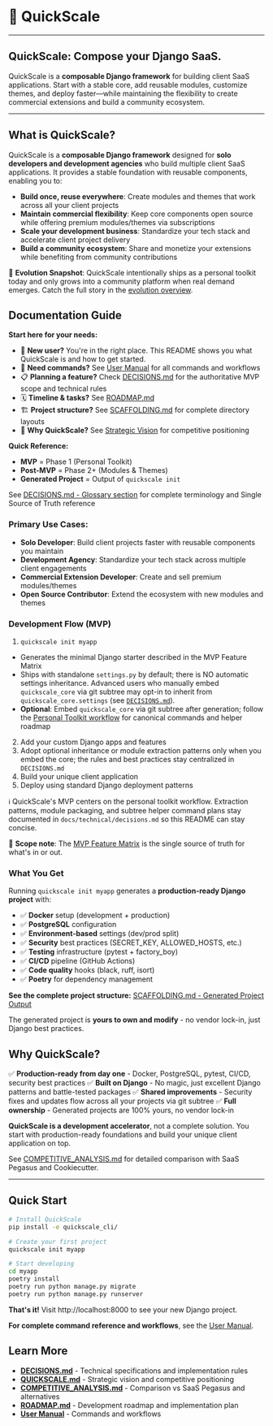 # 🚀 QuickScale

<!-- 
README.md - User-Focused Introduction

PURPOSE: This file serves as the first contact point for users, developers, and evaluators visiting the QuickScale project.

CONTENT GUIDELINES:
- Keep content user-facing and accessible to newcomers
- Focus on "what" and "how to get started" rather than "why" or technical details  
- Include quick examples and development workflows
- Avoid deep architectural explanations (those belong in DECISIONS.md)
- Avoid competitive analysis or strategic context (those belong in QUICKSCALE.md)
- Maximum length: ~200 lines to ensure quick readability
- Link to other documents for detailed information

TARGET AUDIENCE: New users, potential adopters, GitHub visitors, developers evaluating QuickScale
-->

---

## QuickScale: Compose your Django SaaS.

QuickScale is a **composable Django framework** for building client SaaS applications. Start with a stable core, add reusable modules, customize themes, and deploy faster—while maintaining the flexibility to create commercial extensions and build a community ecosystem.

---

## What is QuickScale?

QuickScale is a **composable Django framework** designed for **solo developers and development agencies** who build multiple client SaaS applications. It provides a stable foundation with reusable components, enabling you to:

- **Build once, reuse everywhere**: Create modules and themes that work across all your client projects
- **Maintain commercial flexibility**: Keep core components open source while offering premium modules/themes via subscriptions
- **Scale your development business**: Standardize your tech stack and accelerate client project delivery
- **Build a community ecosystem**: Share and monetize your extensions while benefiting from community contributions

🧭 **Evolution Snapshot**: QuickScale intentionally ships as a personal toolkit today and only grows into a community platform when real demand emerges. Catch the full story in the [evolution overview](./docs/overview/quickscale.md#evolution-strategy-personal-toolkit-first).

## Documentation Guide

**Start here for your needs:**
- 📖 **New user?** You're in the right place. This README shows you what QuickScale is and how to get started.
- 🔧 **Need commands?** See [User Manual](./docs/technical/user_manual.md) for all commands and workflows
- 📋 **Planning a feature?** Check [DECISIONS.md](./docs/technical/decisions.md) for the authoritative MVP scope and technical rules
- 🗓️ **Timeline & tasks?** See [ROADMAP.md](./docs/technical/roadmap.md)
- 🏗️ **Project structure?** See [SCAFFOLDING.md](./docs/technical/scaffolding.md) for complete directory layouts
- 🎯 **Why QuickScale?** See [Strategic Vision](./docs/overview/quickscale.md) for competitive positioning

**Quick Reference:**
- **MVP** = Phase 1 (Personal Toolkit)
- **Post-MVP** = Phase 2+ (Modules & Themes)
- **Generated Project** = Output of `quickscale init`

See [DECISIONS.md - Glossary section](./docs/technical/decisions.md#document-responsibilities-short) for complete terminology and Single Source of Truth reference


### Primary Use Cases:
- **Solo Developer**: Build client projects faster with reusable components you maintain
- **Development Agency**: Standardize your tech stack across multiple client engagements  
- **Commercial Extension Developer**: Create and sell premium modules/themes
- **Open Source Contributor**: Extend the ecosystem with new modules and themes

### Development Flow (MVP)
1. `quickscale init myapp`
  - Generates the minimal Django starter described in the MVP Feature Matrix
  - Ships with standalone `settings.py` by default; there is NO automatic settings inheritance. Advanced users who manually embed `quickscale_core` via git subtree may opt-in to inherit from `quickscale_core.settings` (see [`DECISIONS.md`](./docs/technical/decisions.md#mvp-feature-matrix-authoritative)).
  - **Optional**: Embed `quickscale_core` via git subtree after generation; follow the [Personal Toolkit workflow](./docs/technical/decisions.md#integration-note-personal-toolkit-git-subtree) for canonical commands and helper roadmap
2. Add your custom Django apps and features
3. Adopt optional inheritance or module extraction patterns only when you embed the core; the rules and best practices stay centralized in `DECISIONS.md`
4. Build your unique client application
5. Deploy using standard Django deployment patterns

ℹ️ QuickScale's MVP centers on the personal toolkit workflow. Extraction patterns, module packaging, and subtree helper command plans stay documented in `docs/technical/decisions.md` so this README can stay concise.

🔎 **Scope note**: The [MVP Feature Matrix](./docs/technical/decisions.md#mvp-feature-matrix-authoritative) is the single source of truth for what's in or out.

### What You Get

Running `quickscale init myapp` generates a **production-ready Django project** with:

- ✅ **Docker** setup (development + production)
- ✅ **PostgreSQL** configuration
- ✅ **Environment-based** settings (dev/prod split)
- ✅ **Security** best practices (SECRET_KEY, ALLOWED_HOSTS, etc.)
- ✅ **Testing** infrastructure (pytest + factory_boy)
- ✅ **CI/CD** pipeline (GitHub Actions)
- ✅ **Code quality** hooks (black, ruff, isort)
- ✅ **Poetry** for dependency management

**See the complete project structure:** [SCAFFOLDING.md - Generated Project Output](./docs/technical/scaffolding.md#5-generated-project-output)

The generated project is **yours to own and modify** - no vendor lock-in, just Django best practices.

## Why QuickScale?

✅ **Production-ready from day one** - Docker, PostgreSQL, pytest, CI/CD, security best practices
✅ **Built on Django** - No magic, just excellent Django patterns and battle-tested packages
✅ **Shared improvements** - Security fixes and updates flow across all your projects via git subtree
✅ **Full ownership** - Generated projects are 100% yours, no vendor lock-in

**QuickScale is a development accelerator**, not a complete solution. You start with production-ready foundations and build your unique client application on top.

See [COMPETITIVE_ANALYSIS.md](./docs/overview/competitive_analysis.md) for detailed comparison with SaaS Pegasus and Cookiecutter.

---


## Quick Start

```bash
# Install QuickScale
pip install -e quickscale_cli/

# Create your first project
quickscale init myapp

# Start developing
cd myapp
poetry install
poetry run python manage.py migrate
poetry run python manage.py runserver
```

**That's it!** Visit http://localhost:8000 to see your new Django project.

**For complete command reference and workflows**, see the [User Manual](./docs/technical/user_manual.md).

## Learn More

- **[DECISIONS.md](./docs/technical/decisions.md)** - Technical specifications and implementation rules
- **[QUICKSCALE.md](./docs/overview/quickscale.md)** - Strategic vision and competitive positioning
- **[COMPETITIVE_ANALYSIS.md](./docs/overview/competitive_analysis.md)** - Comparison vs SaaS Pegasus and alternatives
- **[ROADMAP.md](./docs/technical/roadmap.md)** - Development roadmap and implementation plan
- **[User Manual](./docs/technical/user_manual.md)** - Commands and workflows

